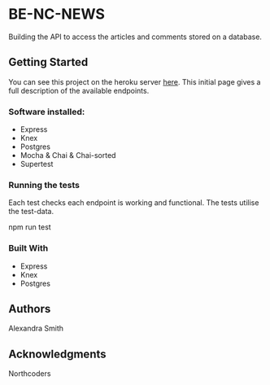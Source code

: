 # BE-NC-NEWS

Building the API to access the articles and comments stored on a database.

## Getting Started

You can see this project on the heroku server [here](https://salex-nc-news-server.herokuapp.com/api).
This initial page gives a full description of the available endpoints.

### Software installed:

- Express
- Knex
- Postgres
- Mocha & Chai & Chai-sorted
- Supertest

### Running the tests

Each test checks each endpoint is working and functional. The tests utilise the test-data.

npm run test

### Built With

- Express
- Knex
- Postgres

## Authors

Alexandra Smith

## Acknowledgments

Northcoders

